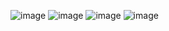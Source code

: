 ![image](https://github.com/ankitPandey-3/video-chat-application-MERN/assets/112490642/912d9c03-228e-43d1-8022-1ca65af1d520)
![image](https://github.com/ankitPandey-3/video-chat-application-MERN/assets/112490642/ef7c59ba-c914-4257-9666-1610c6ce6dd1)
![image](https://github.com/ankitPandey-3/video-chat-application-MERN/assets/112490642/77c2e156-fdad-4d22-b161-3625797eb05d)
![image](https://github.com/ankitPandey-3/video-chat-application-MERN/assets/112490642/e0514fbe-60d1-4236-876b-5b497f40d0a7)

